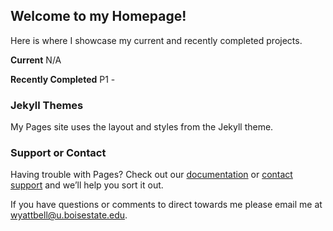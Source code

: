 ## Welcome to my Homepage!

Here is where I showcase my current and recently completed projects.

**Current**
N/A

**Recently Completed**
P1 - 

### Jekyll Themes

My Pages site uses the layout and styles from the Jekyll theme.

### Support or Contact

Having trouble with Pages? Check out our [documentation](https://help.github.com/categories/github-pages-basics/) or [contact support](https://github.com/contact) and we’ll help you sort it out.

If you have questions or comments to direct towards me please email me at wyattbell@u.boisestate.edu.
